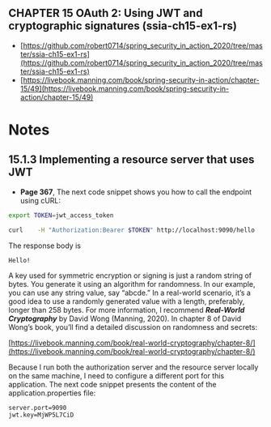 ## CHAPTER 15 OAuth 2: Using JWT and cryptographic signatures (ssia-ch15-ex1-rs)

* [https://github.com/robert0714/spring_security_in_action_2020/tree/master/ssia-ch15-ex1-rs](https://github.com/robert0714/spring_security_in_action_2020/tree/master/ssia-ch15-ex1-rs)
* [https://livebook.manning.com/book/spring-security-in-action/chapter-15/49](https://livebook.manning.com/book/spring-security-in-action/chapter-15/49)

# Notes

## 15.1.3 Implementing a resource server that uses JWT

* **Page 367**, The next code snippet shows you how to call the endpoint using cURL:

```bash
export TOKEN=jwt_access_token

curl    -H "Authorization:Bearer $TOKEN" http://localhost:9090/hello
```

The response body is

```bash
Hello!
```

A key used for symmetric encryption or signing is just a random string of bytes. You
generate it using an algorithm for randomness. In our example, you can use any
string value, say “abcde.” In a real-world scenario, it’s a good idea to use a randomly
generated value with a length, preferably, longer than 258 bytes. For more information,
I recommend ***Real-World Cryptography*** by David Wong (Manning, 2020). In chapter 8 of David Wong’s book, you’ll find a detailed discussion on randomness and
secrets:

[https://livebook.manning.com/book/real-world-cryptography/chapter-8/](https://livebook.manning.com/book/real-world-cryptography/chapter-8/)

Because I run both the authorization server and the resource server locally on the
same machine, I need to configure a different port for this application. The next code
snippet presents the content of the application.properties file:

```properties
server.port=9090
jwt.key=MjWP5L7CiD
```